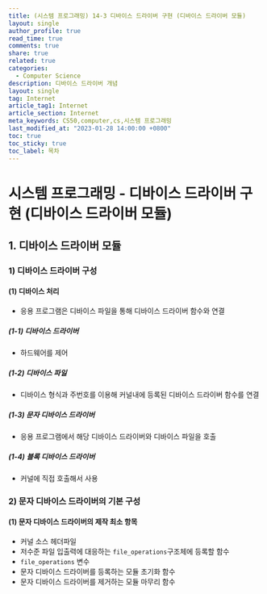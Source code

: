 ```yaml
---
title: (시스템 프로그래밍) 14-3 디바이스 드라이버 구현 (디바이스 드라이버 모듈)
layout: single
author_profile: true
read_time: true
comments: true
share: true
related: true
categories:
  - Computer Science
description: 디바이스 드라이버 개념
layout: single
tag: Internet
article_tag1: Internet
article_section: Internet
meta_keywords: CS50,computer,cs,시스템 프로그래밍
last_modified_at: "2023-01-28 14:00:00 +0800"
toc: true
toc_sticky: true
toc_label: 목차
---
```


# 시스템 프로그래밍 - 디바이스 드라이버 구현 (디바이스 드라이버 모듈)

## 1. 디바이스 드라이버 모듈

### 1) 디바이스 드라이버 구성

#### (1) 디바이스 처리

- 응용 프로그램은 디바이스 파일을 통해 디바이스 드라이버 함수와 연결

##### (1-1) 디바이스 드라이버

- 하드웨어를 제어

##### (1-2) 디바이스 파일

- 디바이스 형식과 주번호를 이용해 커널내에 등록된 디바이스 드라이버 함수를 연결

##### (1-3) 문자 디바이스 드라이버

- 응용 프로그램에서 해당 디바이스 드라이버와 디바이스 파일을 호출

##### (1-4) 블록 디바이스 드라이버

- 커널에 직접 호출해서 사용

### 2) 문자 디바이스 드라이버의 기본 구성

#### (1) 문자 디바이스 드라이버의 제작 최소 항목

- 커널 소스 헤더파일
- 저수준 파일 입출력에 대응하는 `file_operations`구조체에 등록할 함수
- `file_operations` 변수
- 문자 디바이스 드라이버를 등록하는 모듈 초기화 함수
- 문자 디바이스 드라이버를 제거하는 모듈 마무리 함수
